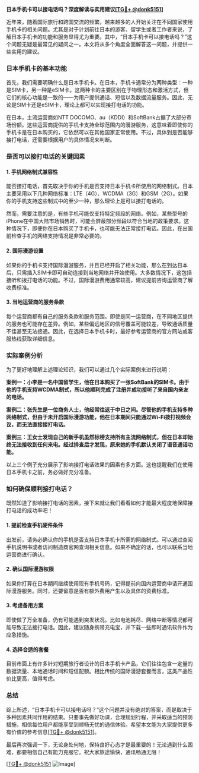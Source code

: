 **日本手机卡可以接电话吗？深度解读与实用建议[[TG💪+ @donk5151](https://t.me/s/donk5151)]**

近年来，随着国际旅行和跨国交流的频繁，越来越多的人开始关注在不同国家使用手机卡的相关问题。尤其是对于计划前往日本的游客、留学生或者工作者来说，了解日本手机卡的功能和服务显得尤为重要。其中，“日本手机卡可以接电话吗？”这个问题无疑是最常见的疑问之一。本文将从多个角度全面解答这一问题，并提供一些实用的建议。

### 日本手机卡的基本功能

首先，我们需要明确什么是日本手机卡。在日本，手机卡通常分为两种类型：一种是SIM卡，另一种是eSIM卡。这两种卡的主要区别在于物理形态和激活方式，但它们的核心功能是一致的——为用户提供通话、短信以及数据流量服务。因此，无论是SIM卡还是eSIM卡，理论上都可以实现接打电话的功能。

在日本，主流运营商如NTT DOCOMO、au（KDDI）和SoftBank占据了大部分市场份额。这些运营商提供的手机卡支持全球范围内的漫游服务，这意味着即使你的手机卡是在日本购买的，它依然可以在其他国家正常使用。不过，具体到是否能够接打电话，还需要根据用户的具体情况来判断。

### 是否可以接打电话的关键因素

#### 1. 手机网络制式兼容性

能否接打电话，首先取决于你的手机是否支持日本手机卡所使用的网络制式。日本主要采用以下几种网络标准：LTE（4G）、WCDMA（3G）和GSM（2G）。如果你的手机支持这些制式中的至少一种，那么理论上是可以接打电话的。

然而，需要注意的是，有些手机可能仅支持特定频段的网络。例如，某些型号的iPhone在中国大陆市场销售时，可能会屏蔽部分频段以符合当地的政策要求。这种情况下，即便你在日本购买了手机卡，也可能无法正常接打电话。因此，在出国前检查手机的网络支持情况是非常必要的。

#### 2. 国际漫游设置

如果你的手机卡支持国际漫游服务，并且已经开启了相关功能，那么在到达日本后，只需插入SIM卡即可自动连接到当地网络并开始使用。大多数情况下，这包括接听和拨打电话的功能。不过，国际漫游费用通常较高，建议提前咨询运营商了解收费标准。

#### 3. 当地运营商的服务条款

每个运营商都有自己的服务条款和服务范围。即使是同一运营商，在不同地区提供的服务也可能存在差异。例如，某些偏远地区的信号覆盖可能较差，导致通话质量不佳甚至无法接通。因此，在选择日本手机卡时，最好参考运营商的官方网站或客服热线获取详细信息。

### 实际案例分析

为了更好地理解上述理论知识，我们可以通过几个实际案例来进行说明：

**案例一：小李是一名中国留学生，他在日本购买了一张SoftBank的SIM卡。由于他的手机支持WCDMA制式，所以他顺利完成了注册并成功接听了来自国内亲友的电话。**

**案例二：张先生是一位商务人士，他经常往返于中日之间。尽管他的手机支持多种网络制式，但由于未开启国际漫游功能，他在日本期间只能通过Wi-Fi拨打视频会议，而无法直接接打电话。**

**案例三：王女士发现自己的新手机虽然标榜支持所有主流网络制式，但在日本却始终无法接收到任何来电。经过排查后才发现，原来她的手机默认关闭了语音通话功能。**

以上三个例子充分展示了影响接打电话效果的因素有多方面。这也提醒我们在使用日本手机卡之前，务必做好充分准备。

### 如何确保顺利接打电话？

既然知道了影响接打电话的因素，接下来就让我们看看如何才能最大程度地保障接打电话的成功率吧！

#### 1. 提前检查手机硬件条件

出发前，请务必确认你的手机是否支持日本手机卡所需的网络制式。可以通过查阅手机说明书或者访问制造商官网查询相关信息。如果不确定的话，也可以联系当地运营商进行确认。

#### 2. 确认国际漫游权限

如果你打算在日本期间继续使用现有手机号码，记得提前向国内运营商申请开通国际漫游服务。同时，还要留意是否有额外费用产生以及具体的资费标准。

#### 3. 考虑备用方案

即使做了万全准备，仍有可能遇到突发状况。比如电池耗尽、网络中断等情况都可能导致无法接打电话。因此，建议随身携带充电宝，并下载一些即时通讯软件作为应急措施。

#### 4. 选择合适的套餐

目前市面上有许多针对短期旅行者设计的日本手机卡产品，它们往往包含一定量的数据流量、本地通话时间和短信配额。相比传统的国际漫游套餐而言，这类产品性价比更高，值得考虑。

### 总结

综上所述，“日本手机卡可以接电话吗？”这个问题并没有绝对的答案，而是取决于多种因素共同作用的结果。只要事先做好功课，合理规划行程，并采取适当的预防措施，相信每位用户都能享受到顺畅无忧的通信体验。希望本文能为大家提供更多有价值的参考信息[[TG💪+ @donk5151](https://t.me/s/donk5151)]。

最后再次强调一下，无论身处何地，保持良好心态才是最重要的！无论遇到什么困难，都要相信自己有能力克服它。祝大家旅途愉快，通讯畅通无阻！

[[TG💪+ @donk5151](https://t.me/s/donk5151) ![Image](https://i.postimg.cc/rwNCRYN7/Snipaste-2025-04-30-17-27-05.png)]